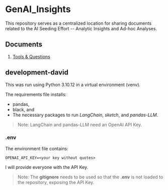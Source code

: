 # GenAI_Insights
This repository serves as a centralized location for sharing documents related to the AI Seeding Effort -- Analytic Insights and Ad-hoc Analyses.

## Documents 
1. [Tools & Questions](https://docs.google.com/document/d/1lX_OhzyxmRfg6PNLbMXUOBh2S1BGB4E77usqPBLc2-Y/edit?usp=sharing)   

## development-david
This was run using Python 3.10.12 in a virtual environment (venv). 

The requirements file installs:  
- pandas,
- black, and
- The necessary packages to run *LangChain*, *sketch*, and *pandas-LLM*.  

> Note: LangChain and pandas-LLM need an OpenAI API Key.  

### .env
The environment file contains:  

```OPENAI_API_KEY=<your key without quotes>```  

I will provide everyone with the API Key.  

> Note: The **gitignore** needs to be used so that the **.env** is not loaded to the repository, exposing the API Key.  
